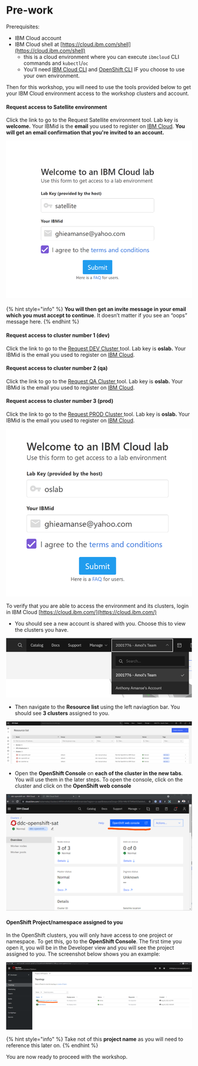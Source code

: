 # Pre-work

Prerequisites:

* IBM Cloud account
* IBM Cloud shell at [https://cloud.ibm.com/shell](https://cloud.ibm.com/shell)
  * this is a cloud environment where you can execute `ibmcloud` CLI commands and `kubectl`/`oc`
  * You'll need [IBM Cloud CLI](https://cloud.ibm.com/docs/openshift?topic=openshift-openshift-cli#cs_cli_install_steps) and [OpenShift CLI](https://cloud.ibm.com/docs/openshift?topic=openshift-openshift-cli#cli_oc) IF you choose to use your own environment.

Then for this workshop, you will need to use the tools provided below to get your IBM Cloud environment access to the workshop clusters and account.

#### Request access to Satellite environment

Click the link to go to the Request Satellite environment tool. Lab key is **welcome.** Your IBMid is the **email** you used to register on [IBM Cloud](https://cloud.ibm.com/). **You will get an email confirmation that you're invited to an account.**

![](../.gitbook/assets/image%20%2817%29.png)

#### 

{% hint style="info" %}
**You will then get an invite message in your email which you must accept to continue**. It doesn’t matter if you see an “oops” message here.
{% endhint %}

#### Request access to cluster number 1 \(dev\)

Click the link to go to the [Request DEV Cluster ](https://ddc-lab-ocp-dev.mybluemix.net/)tool. Lab key is **oslab.** Your IBMid is the email you used to register on [IBM Cloud](https://cloud.ibm.com/).

#### Request access to cluster number 2 \(qa\)

Click the link to go to the [Request QA Cluster ](https://ddc-lab-ocp-qa.mybluemix.net/)tool. Lab key is **oslab.** Your IBMid is the email you used to register on [IBM Cloud](https://cloud.ibm.com/).

#### Request access to cluster number 3 \(prod\)

Click the link to go to the [Request PROD Cluster ](https://ddc-lab-ocp-prod.mybluemix.net/)tool. Lab key is **oslab.** Your IBMid is the email you used to register on [IBM Cloud](https://cloud.ibm.com/).

![](../.gitbook/assets/image%20%2827%29.png)

To verify that you are able to access the environment and its clusters, login in IBM Cloud [https://cloud.ibm.com/](https://cloud.ibm.com/)

* You should see a new account is shared with you. Choose this to view the clusters you have.

![](../.gitbook/assets/image%20%2813%29.png)

* Then navigate to the **Resource list** using the left naviagtion bar. You should see **3 clusters** assigned to you.

![](../.gitbook/assets/image%20%285%29.png)

* Open the **OpenShift Console** on **each of the cluster in the new tabs**. You will use them in the later steps. To open the console, click on the cluster and click on the **OpenShift web console**

![](../.gitbook/assets/image%20%2822%29.png)

#### OpenShift Project/namespace assigned to you

In the OpenShift clusters, you will only have access to one project or namespace. To get this, go to the **OpenShift Console**. The first time you open it, you will be in the Developer view and you will see the project assigned to you. The screenshot below shows you an example:

![](../.gitbook/assets/image%20%2823%29.png)

{% hint style="info" %}
Take not of this **project name** as you will need to reference this later on.
{% endhint %}

You are now ready to proceed with the workshop.

